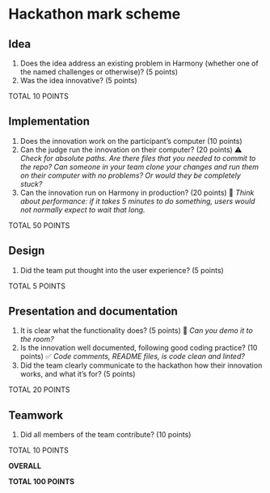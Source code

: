 # Hackathon mark scheme

## Idea

1. Does the idea address an existing problem in Harmony (whether one of the named challenges or otherwise)? (5 points)
3. Was the idea innovative? (5 points)

TOTAL 10 POINTS

## Implementation

1. Does the innovation work on the participant’s computer (10 points)
3. Can the judge run the innovation on their computer? (20 points)
   ⚠️ *Check for absolute paths. Are there files that you needed to commit to the repo? Can someone in your team clone your changes and run them on their computer with no problems? Or would they be completely stuck?*
4. Can the innovation run on Harmony in production? (20 points)
   🏃 *Think about performance: if it takes 5 minutes to do something, users would not normally expect to wait that long.*

TOTAL 50 POINTS

## Design

1. Did the team put thought into the user experience? (5 points)

TOTAL 5 POINTS

## Presentation and documentation

1. It is clear what the functionality does? (5 points) 📝 *Can you demo it to the room?*
2. Is the innovation well documented, following good coding practice? (10 points)
   ✅ *Code comments, README files, is code clean and linted?*
4. Did the team clearly communicate to the hackathon how their innovation works, and what it’s for? (5 points)

TOTAL 20 POINTS

## Teamwork

1. Did all members of the team contribute? (10 points)

TOTAL 10 POINTS

**OVERALL**

**TOTAL 100 POINTS**
